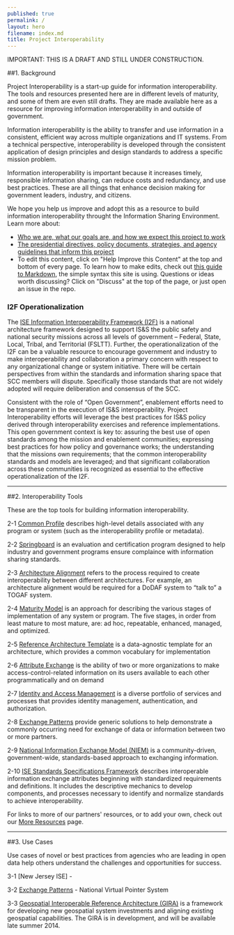 ```yaml
---
published: true
permalink: /
layout: hero
filename: index.md
title: Project Interoperability
---
```


IMPORTANT: THIS IS A DRAFT AND STILL UNDER CONSTRUCTION.

##1. Background

Project Interoperability is a start-up guide for information interoperability.  The tools and resources presented here are in different levels of maturity, and some of them are even still drafts. They are made available here as a resource for improving information interoperability in and outside of government.

Information interoperability is the ability to transfer and use information in a consistent, efficient way across multiple organizations and IT systems.  From a technical perspective, interoperability is developed through the consistent application of design principles and design standards to address a specific mission problem.

Information interoperability is important because it increases timely, responsible information sharing, can reduce costs and redundancy, and use best practices. These are all things that enhance decision making for government leaders, industry, and citizens.

We hope you help us improve and adopt this as a resource to build information interoperability throught the Information Sharing Environment. Learn more about:

* [Who we are, what our goals are, and how we expect this project to work](https://github.com/Project-Interoperability/project-interoperability.github.io/blob/master/README.md)
* [The presidential directives, policy documents, strategies, and agency guidelines that inform this project](/authorities)
* To edit this content, click on "Help Improve this Content" at the top and bottom of every page. To learn how to make edits, check out [this guide to Markdown](http://guides.github.com/overviews/mastering-markdown/), the simple syntax this site is using. Questions or ideas worth discussing? Click on "Discuss" at the top of the page, or just open an issue in the repo.

<h3>I2F Operationalization</h3>

The [ISE Information Interoperability Framework (I2F)](http://ise.gov/sites/default/files/FINAL%20-%20ISE_I2F_v0%205.pdf) is a national architecture framework designed to support IS&S the public safety and national security missions across all levels of government – Federal, State, Local, Tribal, and Territorial (FSLTT). Further, the operationalization of the I2F can be a valuable resource to encourage government and industry to make interoperability and collaboration a  primary concern with respect to any organizational change or system initiative. There will be certain perspectives from within the standards and information sharing space that SCC members will dispute.  Specifically those standards that are not widely adopted will require deliberation and consensus of the SCC.

Consistent with the role of “Open Government”, enablement efforts need to be transparent in the execution of IS&S interoperability. Project Interoperability efforts will leverage the best practices for IS&S policy derived through interoperability exercises and reference implementations. This open government context is key to: assuring the best use of open standards among the mission and enablement communities; expressing best practices for how policy and governance works; the understanding that the missions own requirements; that the common interoperability standards and models are leveraged; and that significant collaboration across these communities is recognized as essential to the effective operationalization of the I2F. 


----------------

##2. Interoperability Tools

These are the top tools for building information interoperability.

2-1 [Common Profile](/common-profile/) describes high-level details associated with any program or system (such as the interoperability profile or metadata). 

2-2 [Springboard](/springboard/) is an evaluation and certification program designed to help industry and government programs ensure complaince with information sharing standards. 

2-3 [Architecture Alignment](/architecture-alignments/) refers to the process required to create interoperability between different architectures. For example, an architecture alignment would be required for a DoDAF system to “talk to” a TOGAF system.  

2-4 [Maturity Model](/maturity-model/) is an approach for describing the various stages of implementation of any system or program. The five stages, in order from least mature to most mature, are: ad hoc, repeatable, enhanced, managed, and optimized.

2-5 [Reference Architecture Template](/ref-arch-template/) is a data-agnostic template for an architecture, which provides a common vocabulary for implementation

2-6 [Attribute Exchange](/attribute-exchange/) is the ability of two or more organizations to make access-control-related information on its users available to each other programmatically and on demand

2-7 [Identity and Access Management](/idam/) is a diverse portfolio of services and processes that provides identity management, authentication, and authorization. 

2-8 [Exchange Patterns](/exchange-patterns/) provide generic solutions to help demonstrate a commonly occurring need for exchange of data or information between two or more partners. 

2-9 [National Information Exchange Model (NIEM)](/niem/) is a community-driven, government-wide, standards-based approach to exchanging information. 

2-10 [ISE Standards Specifications Framework](/standards-specifications/) describes interoperable information exchange attributes beginning with standardized requirements and definitions. It includes the descriptive mechanics to develop components, and processes necessary to identify and normalize standards to achieve interoperability.

For links to more of our partners' resources, or to add your own, check out our [More Resources](/more-resources) page.

----------------

##3. Use Cases

Use cases of novel or best practices from agencies who are leading in open data help others understand the challenges and opportunities for success.

3-1 [New Jersey ISE] - 

3-2 [Exchange Patterns](/ep-use-case/) - National Virtual Pointer System

3-3 [Geospatial Interoperable Reference Architecture (GIRA)](http://www.ise.gov/blog/michael-howell/our-approach-geospatial-interoperability) is a framework for developing new geospatial system investments and aligning existing geospatial capabilities. The GIRA is in development, and will be available late summer 2014.

